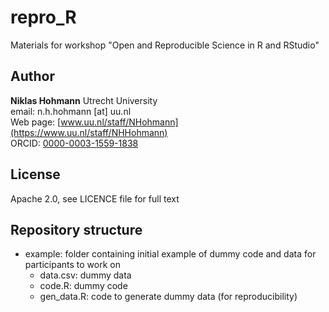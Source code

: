 # repro_R

Materials for workshop "Open and Reproducible Science in R and RStudio"

## Author

__Niklas Hohmann__
Utrecht University  
email: n.h.hohmann [at] uu.nl  
Web page: [www.uu.nl/staff/NHohmann](https://www.uu.nl/staff/NHHohmann)  
ORCID: [0000-0003-1559-1838](https://orcid.org/0000-0003-1559-1838)

## License

Apache 2.0, see LICENCE file for full text

## Repository structure

* example: folder containing initial example of dummy code and data for participants to work on
  * data.csv: dummy data
  * code.R: dummy code
  * gen_data.R: code to generate dummy data (for reproducibility)
